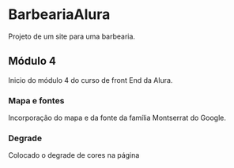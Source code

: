 # BarbeariaAlura
Projeto de um site para uma barbearia.

## Módulo 4

Inicio do módulo 4 do curso de front End da Alura.

### Mapa e fontes

Incorporação do mapa e da fonte da família Montserrat do Google.

### Degrade

Colocado o degrade de cores na página

